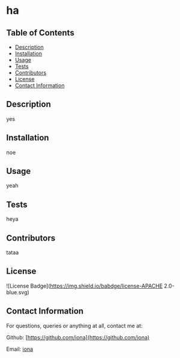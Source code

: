 
  
  # ha

  ## Table of Contents 
  * [Description](#Descritpion)
  * [Installation](#Installation)
  * [Usage](#Usage)
  * [Tests](#Tests)
  * [Contributors](#Contributors)
  * [License](#License)
  * [Contact Information](#ContactInfo)


  ## Description
  yes


  ## Installation 
  noe


  ## Usage 
  yeah

  ## Tests 
  heya


  ## Contributors 
  tataa


  ## License
  
  ![License Badge](https://img.shield.io/babdge/license-APACHE 2.0-blue.svg)
  

  



  ## Contact Information 

  For questions, queries or anything at all, contact me at: 

  Github: [https://github.com/iona](https://github.com/iona) 
  
  
  Email: [iona](iona)

